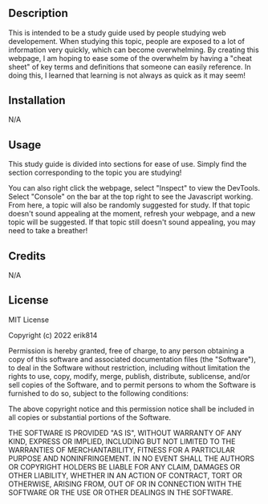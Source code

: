 # <Prework Study Guide Webpage>

## Description

This is intended to be a study guide used by people studying web developement. When studying this topic, people are exposed to a lot of information very quickly, which can become overwhelming. By creating this webpage, I am hoping to ease some of the overwhelm by having a "cheat sheet" of key terms and definitions that someone can easily reference. In doing this, I learned that learning is not always as quick as it may seem!

## Installation

N/A

## Usage

This study guide is divided into sections for ease of use. Simply find the section corresponding to the topic you are studying!

You can also right click the webpage, select "Inspect" to view the DevTools. Select "Console" on the bar at the top right to see the Javascript working. From here, a topic will also be randomly suggested for study. If that topic doesn't sound appealing at the moment, refresh your webpage, and a new topic will be suggested. If that topic still doesn't sound appealing, you may need to take a breather!

## Credits

N/A

## License

MIT License

Copyright (c) 2022 erik814

Permission is hereby granted, free of charge, to any person obtaining a copy
of this software and associated documentation files (the "Software"), to deal
in the Software without restriction, including without limitation the rights
to use, copy, modify, merge, publish, distribute, sublicense, and/or sell
copies of the Software, and to permit persons to whom the Software is
furnished to do so, subject to the following conditions:

The above copyright notice and this permission notice shall be included in all
copies or substantial portions of the Software.

THE SOFTWARE IS PROVIDED "AS IS", WITHOUT WARRANTY OF ANY KIND, EXPRESS OR
IMPLIED, INCLUDING BUT NOT LIMITED TO THE WARRANTIES OF MERCHANTABILITY,
FITNESS FOR A PARTICULAR PURPOSE AND NONINFRINGEMENT. IN NO EVENT SHALL THE
AUTHORS OR COPYRIGHT HOLDERS BE LIABLE FOR ANY CLAIM, DAMAGES OR OTHER
LIABILITY, WHETHER IN AN ACTION OF CONTRACT, TORT OR OTHERWISE, ARISING FROM,
OUT OF OR IN CONNECTION WITH THE SOFTWARE OR THE USE OR OTHER DEALINGS IN THE
SOFTWARE.
